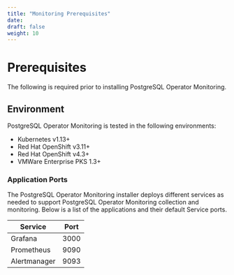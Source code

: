 ```yaml
---
title: "Monitoring Prerequisites"
date:
draft: false
weight: 10
---
```


# Prerequisites

The following is required prior to installing PostgreSQL Operator Monitoring.

## Environment

PostgreSQL Operator Monitoring is tested in the following environments:

* Kubernetes v1.13+
* Red Hat OpenShift v3.11+
* Red Hat OpenShift v4.3+
* VMWare Enterprise PKS 1.3+

### Application Ports

The PostgreSQL Operator Monitoring installer deploys different services as needed to support 
PostgreSQL Operator Monitoring collection and monitoring. Below is a list of the applications
and their default Service ports.

| Service | Port |
| --- | --- |
| Grafana | 3000 |
| Prometheus | 9090 |
| Alertmanager | 9093 |
